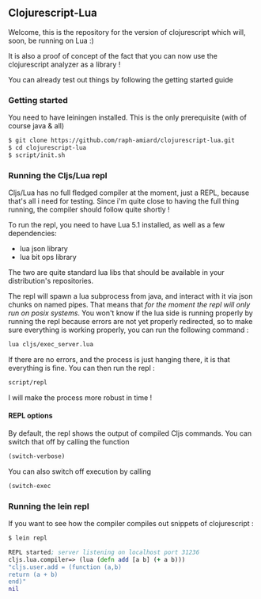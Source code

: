 Clojurescript-Lua
-----------------

Welcome, this is the repository for the version of clojurescript which will, soon, be running on Lua :)

It is also a proof of concept of the fact that you can now use the clojurescript analyzer as a library !

You can already test out things by following the getting started guide

### Getting started

You need to have leiningen installed. This is the only prerequisite (with of course java & all)

~~~sh
$ git clone https://github.com/raph-amiard/clojurescript-lua.git
$ cd clojurescript-lua
$ script/init.sh
~~~

### Running the Cljs/Lua repl

Cljs/Lua has no full fledged compiler at the moment, just a REPL, because that's all i need for testing. Since i'm quite close to having the full thing running, the compiler should follow quite shortly !

To run the repl, you need to have Lua 5.1 installed, as well as a few dependencies:

- lua json library
- lua bit ops library

The two are quite standard lua libs that should be available in your distribution's repositories.

The repl will spawn a lua subprocess from java, and interact with it via json chunks on named pipes. That means that *for the moment the repl will only run on posix systems*. You won't know if the lua side is running properly by running the repl because errors are not yet properly redirected, so to make sure everything is working properly, you can run the following command :

~~~sh
lua cljs/exec_server.lua
~~~

If there are no errors, and the process is just hanging there, it is that everything is fine. You can then run the repl :

~~~sh
script/repl
~~~

I will make the process more robust in time !

#### REPL options

By default, the repl shows the output of compiled Cljs commands. You can switch that off by calling the function

~~~clojure
(switch-verbose)
~~~

You can also switch off execution by calling

~~~clojure
(switch-exec
~~~

### Running the lein repl

If you want to see how the compiler compiles out snippets of clojurescript :

~~~sh
$ lein repl
~~~

~~~clojure
REPL started; server listening on localhost port 31236
cljs.lua.compiler=> (lua (defn add [a b] (+ a b)))
"cljs.user.add = (function (a,b)
return (a + b)
end)"
nil
~~~
